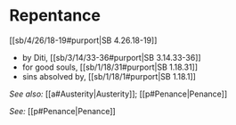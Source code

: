 # Repentance

[[sb/4/26/18-19#purport|SB 4.26.18-19]]

* by Diti, [[sb/3/14/33-36#purport|SB 3.14.33-36]]
* for good souls, [[sb/1/18/31#purport|SB 1.18.31]]
* sins absolved by, [[sb/1/18/1#purport|SB 1.18.1]]

*See also:* [[a#Austerity|Austerity]]; [[p#Penance|Penance]]

*See:* [[p#Penance|Penance]]
